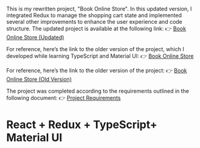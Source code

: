This is my rewritten project, "Book Online Store". In this updated version, I integrated Redux to manage the shopping cart state and implemented several other improvements to enhance the user experience and code structure.
The updated project is available at the following link:
👉 [Book Online Store (Updated)](https://bilets.github.io/JS-BandStore-react-redux-typescript-mui/)

For reference, here’s the link to the older version of the project, which I developed while learning TypeScript and Material UI:
👉 [Book Online Store](https://github.com/bilets/JS-BandStore-react-typescript-mui/tree/master?tab=readme-ov-file)

For reference, here’s the link to the older version of the project:
👉 [Book Online Store (Old Version)](https://github.com/bilets/course-task-react)

The project was completed according to the requirements outlined in the following document:
👉 [Project Requirements](https://github.com/bilets/JS-BandStore-react-typescript-mui/blob/master/course-project-requirements.pdf)

# React + Redux + TypeScript+ Material UI
